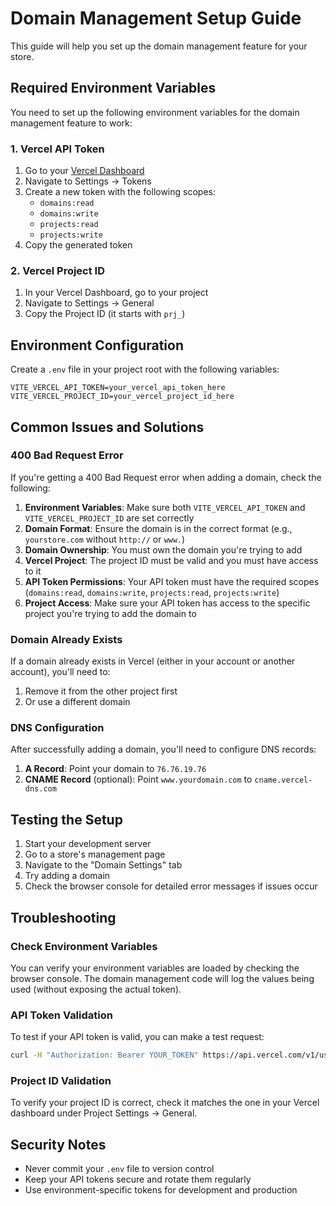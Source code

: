 # Domain Management Setup Guide

This guide will help you set up the domain management feature for your store.

## Required Environment Variables

You need to set up the following environment variables for the domain management feature to work:

### 1. Vercel API Token

1. Go to your [Vercel Dashboard](https://vercel.com/dashboard)
2. Navigate to Settings → Tokens
3. Create a new token with the following scopes:
   - `domains:read`
   - `domains:write`
   - `projects:read`
   - `projects:write`
4. Copy the generated token

### 2. Vercel Project ID

1. In your Vercel Dashboard, go to your project
2. Navigate to Settings → General
3. Copy the Project ID (it starts with `prj_`)

## Environment Configuration

Create a `.env` file in your project root with the following variables:

```env
VITE_VERCEL_API_TOKEN=your_vercel_api_token_here
VITE_VERCEL_PROJECT_ID=your_vercel_project_id_here
```

## Common Issues and Solutions

### 400 Bad Request Error

If you're getting a 400 Bad Request error when adding a domain, check the following:

1. **Environment Variables**: Make sure both `VITE_VERCEL_API_TOKEN` and `VITE_VERCEL_PROJECT_ID` are set correctly
2. **Domain Format**: Ensure the domain is in the correct format (e.g., `yourstore.com` without `http://` or `www.`)
3. **Domain Ownership**: You must own the domain you're trying to add
4. **Vercel Project**: The project ID must be valid and you must have access to it
5. **API Token Permissions**: Your API token must have the required scopes (`domains:read`, `domains:write`, `projects:read`, `projects:write`)
6. **Project Access**: Make sure your API token has access to the specific project you're trying to add the domain to

### Domain Already Exists

If a domain already exists in Vercel (either in your account or another account), you'll need to:
1. Remove it from the other project first
2. Or use a different domain

### DNS Configuration

After successfully adding a domain, you'll need to configure DNS records:

1. **A Record**: Point your domain to `76.76.19.76`
2. **CNAME Record** (optional): Point `www.yourdomain.com` to `cname.vercel-dns.com`

## Testing the Setup

1. Start your development server
2. Go to a store's management page
3. Navigate to the "Domain Settings" tab
4. Try adding a domain
5. Check the browser console for detailed error messages if issues occur

## Troubleshooting

### Check Environment Variables

You can verify your environment variables are loaded by checking the browser console. The domain management code will log the values being used (without exposing the actual token).

### API Token Validation

To test if your API token is valid, you can make a test request:

```bash
curl -H "Authorization: Bearer YOUR_TOKEN" https://api.vercel.com/v1/user
```

### Project ID Validation

To verify your project ID is correct, check it matches the one in your Vercel dashboard under Project Settings → General.

## Security Notes

- Never commit your `.env` file to version control
- Keep your API tokens secure and rotate them regularly
- Use environment-specific tokens for development and production 